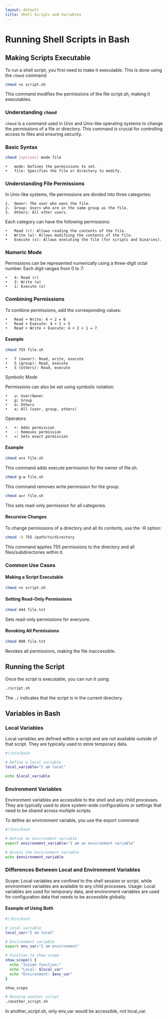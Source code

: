 ```yaml
---
layout: default
title: Shell Scripts and Variables
---
```


# Running Shell Scripts in Bash
## Making Scripts Executable
To run a shell script, you first need to make it executable. This is done using the `chmod` command:
```bash
chmod +x script.sh
```
This command modifies the permissions of the file script.sh, making it executables.

### Understanding `chmod`

`chmod` is a command used in Unix and Unix-like operating systems to change the permissions of a file or directory. This command is crucial for controlling access to files and ensuring security.

### Basic Syntax

```bash
chmod [options] mode file
```
	•	mode: Defines the permissions to set.
	•	file: Specifies the file or directory to modify.

### Understanding File Permissions

In Unix-like systems, file permissions are divided into three categories:

	1.	Owner: The user who owns the file.
	2.	Group: Users who are in the same group as the file.
	3.	Others: All other users.

Each category can have the following permissions:

	•	Read (r): Allows reading the contents of the file.
	•	Write (w): Allows modifying the contents of the file.
	•	Execute (x): Allows executing the file (for scripts and binaries).

### Numeric Mode

Permissions can be represented numerically using a three-digit octal number. Each digit ranges from 0 to 7:

	•	4: Read (r)
	•	2: Write (w)
	•	1: Execute (x)

### Combining Permissions

To combine permissions, add the corresponding values:

	•	Read + Write: 4 + 2 = 6
	•	Read + Execute: 4 + 1 = 5
	•	Read + Write + Execute: 4 + 2 + 1 = 7

#### Example
```bash
chmod 755 file.sh
```
	•	7 (owner): Read, write, execute
	•	5 (group): Read, execute
	•	5 (others): Read, execute

Symbolic Mode

Permissions can also be set using symbolic notation:

	•	u: User/Owner
	•	g: Group
	•	o: Others
	•	a: All (user, group, others)

Operators

	•	+: Adds permission
	•	-: Removes permission
	•	=: Sets exact permission

#### Example
```bash
chmod u+x file.sh
```
This command adds execute permission for the owner of file.sh.
```bash
chmod g-w file.sh
```
This command removes write permission for the group.
```bash
chmod a=r file.sh
```
This sets read-only permission for all categories.

#### Recursive Changes

To change permissions of a directory and all its contents, use the -R option:
```bash
chmod -R 755 /path/to/directory
```
This command applies 755 permissions to the directory and all files/subdirectories within it.

### Common Use Cases

#### Making a Script Executable
```bash
chmod +x script.sh
```
#### Setting Read-Only Permissions
```bash
chmod 444 file.txt
```
Sets read-only permissions for everyone.

#### Revoking All Permissions
```bash
chmod 000 file.txt
```
Revokes all permissions, making the file inaccessible.





## Running the Script
Once the script is executable, you can run it using:
```bash
./script.sh
```
The `./` indicates that the script is in the current directory.

## Variables in Bash

### Local Variables

Local variables are defined within a script and are not available outside of that script. They are typically used to store temporary data.
```bash
#!/bin/bash

# Define a local variable
local_variable="I am local"

echo $local_variable
```
### Environment Variables

Environment variables are accessible to the shell and any child processes. They are typically used to store system-wide configurations or settings that need to be shared across multiple scripts.

To define an environment variable, you use the export command:
```bash
#!/bin/bash

# Define an environment variable
export environment_variable="I am an environment variable"

# Access the environment variable
echo $environment_variable
```
### Differences Between Local and Environment Variables
Scope: Local variables are confined to the shell session or script, while environment variables are available to any child processes.
Usage: Local variables are used for temporary data, and environment variables are used for configuration data that needs to be accessible globally.

#### Example of Using Both
```bash
#!/bin/bash

# Local variable
local_var="I am local"

# Environment variable
export env_var="I am environment"

# Function to show scope
show_scope() {
  echo "Inside function:"
  echo "Local: $local_var"
  echo "Environment: $env_var"
}

show_scope

# Running another script
./another_script.sh
```
In another_script.sh, only env_var would be accessible, not local_var.

